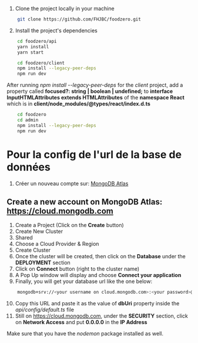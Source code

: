 1. Clone the project locally in your machine
```bash
    git clone https://github.com/FHJBC/foodzero.git
```
2. Install the project's dependencies
```bash
    cd foodzero/api
    yarn install
    yarn start
```
```bash
    cd foodzero/client
    npm install --legacy-peer-deps
    npm run dev
```

After running *npm install --legacy-peer-deps* for the *client* project, add a property called **focused?: string | boolean | undefined;** to **interface InputHTMLAttributes<T> extends HTMLAttributes<T>** of the **namespace React** which is in **client/node_modules/@types/react/index.d.ts**

```bash
    cd foodzero
    cd admin
    npm install --legacy-peer-deps
    npm run dev
```

# Pour la config de l'url de la base de données
1. Créer un nouveau compte sur: [MongoDB Atlas](https://cloud.mongodb.com)

## Create a new account on MongoDB Atlas: https://cloud.mongodb.com
1. Create a Project (Click on the **Create** button)
2. Create New Cluster
3. Shared
4. Choose a Cloud Provider & Region
5. Create Cluster 
6. Once the cluster will be created, then click on the **Database** under the **DEPLOYMENT** section
7. Click on **Connect** button (right to the cluster name)
8. A Pop Up window will display and choose **Connect your application**
9. Finally, you will get your database url like the one below:
```bash
    mongodb+srv://<your username on cloud.mongodb.com>:<your password>@cluster0.wmjwv.mongodb.net/?retryWrites=true&w=majority
```

10. Copy this URL and paste it as the value of **dbUri** property inside the *api/config/default.ts* file 
11. Still on https://cloud.mongodb.com, under the **SECURITY** section, click on **Network Access** and put **0.0.0.0** in the **IP Address**

Make sure that you have the *nodemon* package installed as well.